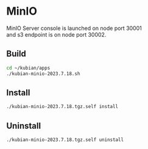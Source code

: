 # MinIO
MinIO Server console is launched on node port 30001  
and s3 endpoint is on node port 30002.

## Build
```bash
cd ~/kubian/apps
./kubian-minio-2023.7.18.sh
```

## Install
```bash
./kubian-minio-2023.7.18.tgz.self install
```

## Uninstall
```bash
./kubian-minio-2023.7.18.tgz.self uninstall
```